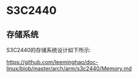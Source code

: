 S3C2440
========================================

存储系统
----------------------------------------

S3C2440的存储系统设计如下所示:

https://github.com/leeminghao/doc-linux/blob/master/arch/arm/s3c2440/Memory.md